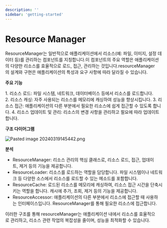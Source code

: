 ```yaml
---
description: ''
sidebar: 'getting-started'
---
```


# Resource Manager

ResourceManager는 일반적으로 애플리케이션에서 리소스(예: 파일, 이미지, 설정 데이터 등)를 관리하는 컴포넌트를 지칭합니다.이 컴포넌트의 주요 역할은 애플리케이션의 다양한 리소스를 효율적으로 로드, 접근, 관리하는 것입니다.resourceManager의 설계와 구현은 애플리케이션의 특성과 요구 사항에 따라 달라질 수 있습니다.

**주요 기능**

1. 리소스 로드: 파일 시스템, 네트워크, 데이터베이스 등에서 리소스를 로드합니다.
2. 리소스 캐싱: 자주 사용되는 리소스를 메모리에 캐싱하여 성능을 향상시킵니다.
3. 리소스 접근: 애플리케이션의 다른 부분에서 필요한 리소스에 쉽게 접근할 수 있도록 합니다.
4. 리소스 업데이트 및 관리: 리소스의 변경 사항을 관리하고 필요에 따라 업데이트합니다.

**구조 다이어그램**

![Pasted image 20240319145442.png](ResourceManager%2053003ee5c40a49ff86746f791f887721/Pasted_image_20240319145442.png)

**분석**

- ResourceManager: 리소스 관리의 핵심 클래스로, 리소스 로드, 접근, 업데이트, 제거 등의 기능을 제공합니다.
- ResourceLoader: 리소스를 로드하는 역할을 담당합니다. 파일 시스템이나 네트워크 등 다양한 소스에서 리소스를 로드할 수 있는 메소드를 포함합니다.
- ResourceCache: 로드된 리소스를 메모리에 캐싱하여, 리소스 접근 시간을 단축시키는 역할을 합니다. 캐시에 추가, 조회, 제거 등의 기능을 제공합니다.
- ResourceAccessor: 애플리케이션의 다른 부분에서 리소스에 접근할 때 사용하는 인터페이스입니다. ResourceManager를 통해 필요한 리소스에 접근합니다.

이러한 구조를 통해 resourceManager는 애플리케이션 내에서 리소스를 효율적으로 관리하고, 리소스 관련 작업의 복잡성을 줄이며, 성능을 최적화할 수 있습니다.
